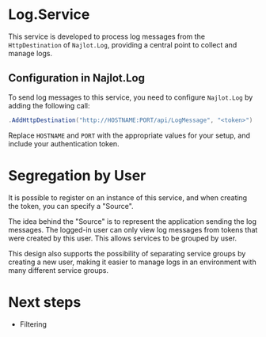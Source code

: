 # Log.Service

This service is developed to process log messages from the `HttpDestination` of `Najlot.Log`,
providing a central point to collect and manage logs.

## Configuration in Najlot.Log

To send log messages to this service, you need to configure `Najlot.Log` by adding the following call:

```csharp
.AddHttpDestination("http://HOSTNAME:PORT/api/LogMessage", "<token>")
```

Replace `HOSTNAME` and `PORT` with the appropriate values for your setup, and include your authentication token.

# Segregation by User
It is possible to register on an instance of this service, and when creating the token, you can specify a "Source".

The idea behind the "Source" is to represent the application sending the log messages.
The logged-in user can only view log messages from tokens that were created by this user.
This allows services to be grouped by user.

This design also supports the possibility of separating service groups by creating a new user,
making it easier to manage logs in an environment with many different service groups.

# Next steps
- Filtering